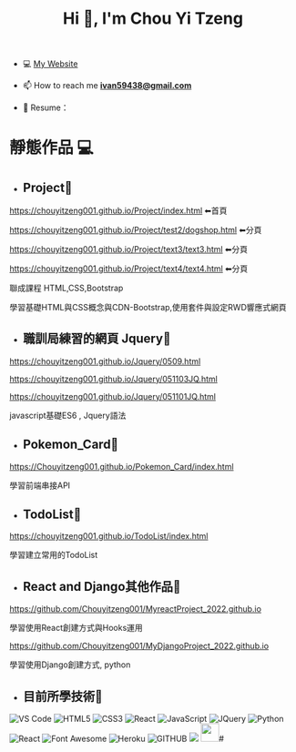 <h1 align="center">Hi 👋, I'm Chou Yi Tzeng<br><br> </h1>

- 💻 [My Website](https://github.com/Chouyitzeng001)

- 📫 How to reach me **ivan59438@gmail.com**

- 📓 Resume：




# 靜態作品 💻︎

- ## Project🔋

https://chouyitzeng001.github.io/Project/index.html           ⬅首頁

https://chouyitzeng001.github.io/Project/test2/dogshop.html   ⬅分頁

https://chouyitzeng001.github.io/Project/text3/text3.html     ⬅分頁

https://chouyitzeng001.github.io/Project/text4/text4.html     ⬅分頁
<p> 聯成課程 HTML,CSS,Bootstrap </p>
<p> 學習基礎HTML與CSS概念與CDN-Bootstrap,使用套件與設定RWD響應式網頁 </p>


- ## 職訓局練習的網頁 Jquery🔋

https://chouyitzeng001.github.io/Jquery/0509.html

https://chouyitzeng001.github.io/Jquery/051103JQ.html

https://chouyitzeng001.github.io/Jquery/051101JQ.html


<p> javascript基礎ES6 , Jquery語法 </p>

- ## Pokemon_Card🔋

https://Chouyitzeng001.github.io/Pokemon_Card/index.html

<p> 學習前端串接API </p>


- ## TodoList🔋

https://chouyitzeng001.github.io/TodoList/index.html

<p> 學習建立常用的TodoList </p>

- ## React and Django其他作品🔋

https://github.com/Chouyitzeng001/MyreactProject_2022.github.io

<p> 學習使用React創建方式與Hooks運用 </p>

https://github.com/Chouyitzeng001/MyDjangoProject_2022.github.io

<p> 學習使用Django創建方式, python </p>

- ## 目前所學技術🔎
<p>
   <img alt="VS Code" src="https://img.shields.io/badge/Visual_Studio_Code-0078D4?style=for-the-badge&logo=visual%20studio%20code&logoColor=white" />
   <img alt="HTML5" src="https://img.shields.io/badge/HTML5-E34F26?style=for-the-badge&logo=html5&logoColor=white" />
   <img alt="CSS3" src="https://img.shields.io/badge/CSS3-1572B6?style=for-the-badge&logo=css3&logoColor=white" />
     <img alt="React" src="https://img.shields.io/badge/Bootstrap-563D7C?style=for-the-badge&logo=bootstrap&logoColor=white" />
   <img alt="JavaScript" src="https://img.shields.io/badge/JavaScript-323330?style=for-the-badge&logo=javascript&logoColor=F7DF1E" />
   <img alt="JQuery" src="https://img.shields.io/badge/jQuery-0769AD?style=for-the-badge&logo=jquery&logoColor=white" />
  <img alt="Python" src="https://img.shields.io/badge/Python-FFD43B?style=for-the-badge&logo=python&logoColor=blue" />
   <img alt="React" src="https://img.shields.io/badge/React-20232A?style=for-the-badge&logo=react&logoColor=61DAFB" />
   <img alt="Font Awesome" src="https://img.shields.io/badge/Font_Awesome-339AF0?style=for-the-badge&logo=fontawesome&logoColor=white" />
    <img alt="Heroku" src="https://img.shields.io/badge/Heroku-430098?style=for-the-badge&logo=heroku&logoColor=white" />
   <img alt="GITHUB" src="https://img.shields.io/badge/GitHub-100000?style=for-the-badge&logo=github&logoColor=white" />
   <img src="https://img.shields.io/badge/Django-092E20?style=for-the-badge&logo=django&logoColor=green" />
   <img height="32" width="32" src="https://cdn.simpleicons.org/C#" />#

</p>
